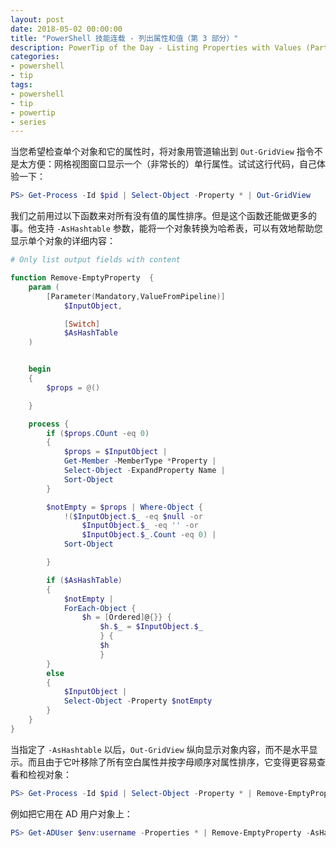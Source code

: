 ```yaml
---
layout: post
date: 2018-05-02 00:00:00
title: "PowerShell 技能连载 - 列出属性和值（第 3 部分）"
description: PowerTip of the Day - Listing Properties with Values (Part 3)
categories:
- powershell
- tip
tags:
- powershell
- tip
- powertip
- series
---
```

当您希望检查单个对象和它的属性时，将对象用管道输出到 `Out-GridView` 指令不是太方便：网格视图窗口显示一个（非常长的）单行属性。试试这行代码，自己体验一下：

```powershell
PS> Get-Process -Id $pid | Select-Object -Property * | Out-GridView
```

我们之前用过以下函数来对所有没有值的属性排序。但是这个函数还能做更多的事。他支持 `-AsHashtable` 参数，能将一个对象转换为哈希表，可以有效地帮助您显示单个对象的详细内容：

```powershell
# Only list output fields with content

function Remove-EmptyProperty  {
    param (
        [Parameter(Mandatory,ValueFromPipeline)]
            $InputObject,

            [Switch]
            $AsHashTable
    )


    begin
    {
        $props = @()

    }

    process {
        if ($props.COunt -eq 0)
        {
            $props = $InputObject |
            Get-Member -MemberType *Property |
            Select-Object -ExpandProperty Name |
            Sort-Object
        }

        $notEmpty = $props | Where-Object {
            !($InputObject.$_ -eq $null -or
                $InputObject.$_ -eq '' -or
                $InputObject.$_.Count -eq 0) |
            Sort-Object

        }

        if ($AsHashTable)
        {
            $notEmpty |
            ForEach-Object {
                $h = [Ordered]@{}} {
                    $h.$_ = $InputObject.$_
                    } {
                    $h
                    }
        }
        else
        {
            $InputObject |
            Select-Object -Property $notEmpty
        }
    }
}
```

当指定了 `-AsHashtable` 以后，`Out-GridView` 纵向显示对象内容，而不是水平显示。而且由于它叶移除了所有空白属性并按字母顺序对属性排序，它变得更容易查看和检视对象：

```powershell
PS> Get-Process -Id $pid | Select-Object -Property * | Remove-EmptyProperty -AsHashTable | Out-GridView
```

例如把它用在 AD 用户对象上：

```powershell
PS> Get-ADUser $env:username -Properties * | Remove-EmptyProperty -AsHashTable | Out-GridView
```

<!--本文国际来源：[Listing Properties with Values (Part 3)](http://community.idera.com/powershell/powertips/b/tips/posts/listing-properties-with-values-part-3)-->
